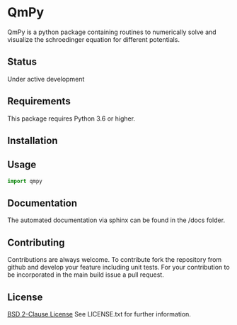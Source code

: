 # QmPy

QmPy is a python package containing routines to numerically solve and visualize
the schroedinger equation for different potentials.

## Status

Under active development

## Requirements

This package requires Python 3.6 or higher.

## Installation

## Usage

```python
import qmpy
```

## Documentation

The automated documentation via sphinx can be found in the /docs folder.

## Contributing

Contributions are always welcome. To contribute fork the repository from
github and develop your feature including unit tests. For your contribution
to be incorporated in the main build issue a pull request.

## License

[BSD 2-Clause License](https://choosealicense.com/licenses/bsd-2-clause/) See LICENSE.txt for further information.
